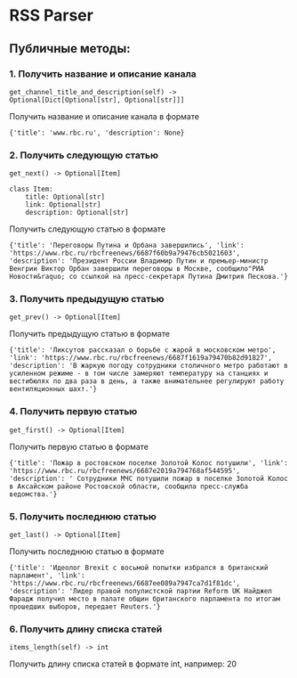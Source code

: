 # RSS Parser

## Публичные методы:

### 1. Получить название и описание канала
```
get_channel_title_and_description(self) -> Optional[Dict[Optional[str], Optional[str]]]
```
Получить название и описание канала в формате
```
{'title': 'www.rbc.ru', 'description': None}
```
### 2. Получить следующую статью
```
get_next() -> Optional[Item]
```
```
class Item:
    title: Optional[str]
    link: Optional[str]
    description: Optional[str]
```
Получить следующую статью в формате
```
{'title': 'Переговоры Путина и Орбана завершились', 'link': 'https://www.rbc.ru/rbcfreenews/6687f60b9a79476cb5021603', 'description': 'Президент России Владимир Путин и премьер-министр Венгрии Виктор Орбан завершили переговоры в Москве, сообщило"РИА Новости&raquo; со ссылкой на пресс-секретаря Путина Дмитрия Пескова.'}
```
### 3. Получить предыдущую статью
```
get_prev() -> Optional[Item]
```
Получить предыдущую статью в формате
```
{'title': 'Ликсутов рассказал о борьбе с жарой в московском метро', 'link': 'https://www.rbc.ru/rbcfreenews/6687f1619a79470b82d91827', 'description': 'В жаркую погоду сотрудники столичного метро работают в усиленном режиме - в том числе замеряют температуру на станциях и вестибюлях по два раза в день, а также внимательнее регулируют работу вентиляционных шахт.'}
```
### 4. Получить первую статью
```
get_first() -> Optional[Item]
```
Получить первую статью в формате
```
{'title': 'Пожар в ростовском поселке Золотой Колос потушили', 'link': 'https://www.rbc.ru/rbcfreenews/6687e2019a794768af544595', 'description': ' Сотрудники МЧС потушили пожар в поселке Золотой Колос в Аксайском районе Ростовской области, сообщила пресс-служба ведомства.'}
```
### 5. Получить последнюю статью
```
get_last() -> Optional[Item]
```
Получить последнюю статью в формате
```
{'title': 'Идеолог Brexit с восьмой попытки избрался в британский парламент', 'link': 'https://www.rbc.ru/rbcfreenews/6687ee089a7947ca7d1f81dc', 'description': 'Лидер правой популистской партии Reform UK Найджел Фарадж получил место в палате общин британского парламента по итогам прошедших выборов, передает Reuters.'}
```
### 6. Получить длину списка статей
```
items_length(self) -> int
```
Получить длину списка статей в формате int, например: 20

